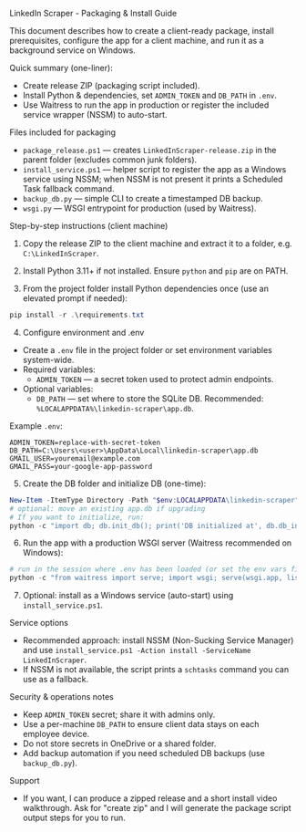 LinkedIn Scraper - Packaging & Install Guide

This document describes how to create a client-ready package, install prerequisites, configure the app for a client machine, and run it as a background service on Windows.

Quick summary (one-liner):
- Create release ZIP (packaging script included).
- Install Python & dependencies, set `ADMIN_TOKEN` and `DB_PATH` in `.env`.
- Use Waitress to run the app in production or register the included service wrapper (NSSM) to auto-start.

Files included for packaging
- `package_release.ps1` — creates `LinkedInScraper-release.zip` in the parent folder (excludes common junk folders).
- `install_service.ps1` — helper script to register the app as a Windows service using NSSM; when NSSM is not present it prints a Scheduled Task fallback command.
- `backup_db.py` — simple CLI to create a timestamped DB backup.
- `wsgi.py` — WSGI entrypoint for production (used by Waitress).

Step-by-step instructions (client machine)

1) Copy the release ZIP to the client machine and extract it to a folder, e.g. `C:\LinkedInScraper`.

2) Install Python 3.11+ if not installed. Ensure `python` and `pip` are on PATH.

3) From the project folder install Python dependencies once (use an elevated prompt if needed):

```powershell
pip install -r .\requirements.txt
```

4) Configure environment and .env
- Create a `.env` file in the project folder or set environment variables system-wide.
- Required variables:
  - `ADMIN_TOKEN` — a secret token used to protect admin endpoints.
- Optional variables:
  - `DB_PATH` — set where to store the SQLite DB. Recommended: `%LOCALAPPDATA%\linkedin-scraper\app.db`.

Example `.env`:
```
ADMIN_TOKEN=replace-with-secret-token
DB_PATH=C:\Users\<user>\AppData\Local\linkedin-scraper\app.db
GMAIL_USER=youremail@example.com
GMAIL_PASS=your-google-app-password
```

5) Create the DB folder and initialize DB (one-time):
```powershell
New-Item -ItemType Directory -Path "$env:LOCALAPPDATA\linkedin-scraper" -Force
# optional: move an existing app.db if upgrading
# If you want to initialize, run:
python -c "import db; db.init_db(); print('DB initialized at', db.db_info())"
```

6) Run the app with a production WSGI server (Waitress recommended on Windows):

```powershell
# run in the session where .env has been loaded (or set the env vars first)
python -c "from waitress import serve; import wsgi; serve(wsgi.app, listen='127.0.0.1:5001')"
```

7) Optional: install as a Windows service (auto-start) using `install_service.ps1`.

Service options
- Recommended approach: install NSSM (Non-Sucking Service Manager) and use `install_service.ps1 -Action install -ServiceName LinkedInScraper`.
- If NSSM is not available, the script prints a `schtasks` command you can use as a fallback.

Security & operations notes
- Keep `ADMIN_TOKEN` secret; share it with admins only.
- Use a per-machine `DB_PATH` to ensure client data stays on each employee device.
- Do not store secrets in OneDrive or a shared folder.
- Add backup automation if you need scheduled DB backups (use `backup_db.py`).

Support
- If you want, I can produce a zipped release and a short install video walkthrough. Ask for "create zip" and I will generate the package script output steps for you to run.

